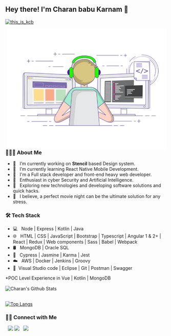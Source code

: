 <h2> Hey there! I'm Charan babu Karnam 👋</h2>

<p align="left"> <a href="https://twitter.com/this_is_kcb" target="blank"><img src="https://img.shields.io/twitter/follow/this_is_kcb?logo=twitter&style=for-the-badge" alt="this_is_kcb" /></a> </p>
<img align="right" alt="GIF" src="https://raw.githubusercontent.com/devSouvik/devSouvik/master/gif3.gif" width="500"/>

<h3> 👨🏻‍💻 About Me </h3>

- 🧟 &nbsp; I’m currently working on **Stencil** based Design system.
- 🔭 &nbsp; I’m currently learning React Native Mobile Development.
- 💼 &nbsp; I'm a Full stack developer and front-end heavy web developer.
- 🌱 &nbsp; Enthusiast in cyber Security and Artificial Intelligence.
- 🤔 &nbsp; Exploring new technologies and developing software solutions and quick hacks.
- 🎦 &nbsp; I believe, a perfect movie night can be the ultimate solution for any stress.

<h3>🛠 Tech Stack</h3>

- 💻 &nbsp; Node | Express | Kotlin | Java
- 🌐 &nbsp; HTML | CSS | JavaScript | Bootstrap | Typescript | Angular 1 & 2+ | React | Redux | Web components | Sass | Babel | Webpack
- 🛢 &nbsp; MongoDB | Oracle SQL
- 💉 &nbsp; Cypress | Jasmine | Karma | Jest
- ☁️ &nbsp; AWS | Docker | Jenkins | Groovy
- 🔧 &nbsp;Visual Studio code | Eclipse | Git | Postman | Swagger

*POC Level Experience in Vue | Kotlin | MongoDB
<br>

<img align="center" src="https://github-readme-stats.vercel.app/api?username=desdevcharan&include_all_commits=true&count_private=true&show_icons=true&line_height=30&theme=gotham&bg_color=0,000000,130F40" alt="Charan's Github Stats">

</br>
<br>

[![Top Langs](https://github-readme-stats.vercel.app/api/top-langs/?username=desdevcharan&layout=compact&theme=gotham)](https://github.com/desdevcharan/github-readme-stats)

<h3> 🤝🏻 Connect with Me </h3>

<p align="left">
&nbsp; <a href="https://twitter.com/this_is_kcb" target="_blank" rel="noopener noreferrer"><img src="https://img.icons8.com/plasticine/100/000000/twitter.png" width="50" /></a>   
<a href="https://www.linkedin.com/in/charanbabukarnam/" target="_blank" rel="noopener noreferrer"><img src="https://img.icons8.com/plasticine/100/000000/linkedin.png" width="50" /></a>
&nbsp; <a href="mailto:charanbabukarnam@gmail.com" target="_blank" rel="noopener noreferrer"><img src="https://img.icons8.com/plasticine/100/000000/gmail.png"  width="50" /></a>
</p>

<!-- ⭐️ From [Charanbabu Karnam](https://github.com/desdevcharan) -->
